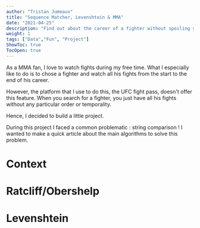 ```yaml
---
author: "Tristan Jumeaux"
title: "Sequence Matcher, Levenshtein & MMA"
date: "2021-04-25"
description: "Find out about the career of a fighter without spoiling yourself the results !"
weight: 1
tags: ["Data","Fun", "Project"]
ShowToc: true
TocOpen: true
---
```


As a MMA fan, I love to watch fights during my free time.
What I especially like to do is to chose a fighter and watch all his fights from the start to the end of his career.

However, the platform that I use to do this, the UFC fight pass, doesn't offer this feature. When you search for a fighter, you just have all his fights without any particular order or temporality.

Hence, I decided to build a little project.

During this project I faced a common problematic : string comparison ! I wanted to make a quick article about the main algorithms to solve this problem.

# Context 

# Ratcliff/Obershelp

# Levenshtein